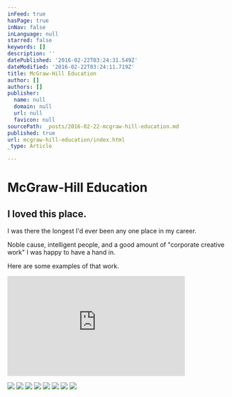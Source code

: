```yaml
---
inFeed: true
hasPage: true
inNav: false
inLanguage: null
starred: false
keywords: []
description: ''
datePublished: '2016-02-22T03:24:31.549Z'
dateModified: '2016-02-22T03:24:11.719Z'
title: McGraw-Hill Education
author: []
authors: []
publisher:
  name: null
  domain: null
  url: null
  favicon: null
sourcePath: _posts/2016-02-22-mcgraw-hill-education.md
published: true
url: mcgraw-hill-education/index.html
_type: Article

---
```

# McGraw-Hill Education

## I loved this place. 

I was there the longest I'd ever been any one place in my career. 

Noble cause, intelligent people, and a good amount of "corporate creative work" I was happy to have a hand in. 

Here are some examples of that work. 

<iframe width="400" height="225" src="https://www.youtube.com/embed/Ze__F2I2qU4" frameborder="0" allowfullscreen="" style=""></iframe>

![](https://the-grid-user-content.s3-us-west-2.amazonaws.com/501d8042-3c11-4d74-969d-c4438ed01d23.jpg)
![](https://the-grid-user-content.s3-us-west-2.amazonaws.com/02c97494-f40a-49a8-a220-607d906fae03.jpg)
![](https://the-grid-user-content.s3-us-west-2.amazonaws.com/7ab8ca77-1286-481a-a0bc-0a70b0ec9b8a.jpg)
![](https://the-grid-user-content.s3-us-west-2.amazonaws.com/c99a9fc2-7015-45d0-9ba5-f5b466e6f73a.jpg)
![](https://the-grid-user-content.s3-us-west-2.amazonaws.com/d17c21aa-8c52-4dcd-8d67-742128a49d36.jpg)
![](https://the-grid-user-content.s3-us-west-2.amazonaws.com/76b264f7-cee2-40c1-bdfd-853c5ec3459c.jpg)
![](https://the-grid-user-content.s3-us-west-2.amazonaws.com/f6be629f-fea1-4538-a804-de7c1e02809d.jpg)
![](https://the-grid-user-content.s3-us-west-2.amazonaws.com/448b4fc8-eb5f-40bb-90c1-db2de0a9f212.jpg)
